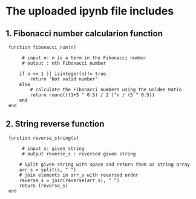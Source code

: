 # The uploaded ipynb file includes 
## 1. Fibonacci number calcularion function 
     
     function fibonacci_num(n) 

          # input n: n is a term in the Fibonacci number
          # output : nth Fibonacci number 
    
         if n <= 1 || isinteger(n)!= true 
             return "Not valid number"
         else
             # calculate the Fibonacci numbers using the Golden Ratio
             return round(((1+5 ^ 0.5) / 2 )^n / (5 ^ 0.5))
         end
     end
      
## 2. String reverse function

     function reverse_string(s)

          # input s: given string
          # output reverse_s : reversed given string
    
         # Split given string with space and return them as string array
         arr_s = split(s, " ") 
         # join elements in arr_s with reversed order
         reverse_s = join(reverse(arr_s), " ")
         return (reverse_s)
     end
